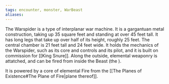 ```yaml
---
tags: encounter, monster, WarBeast
aliases: 
---
```


The Warspider is a type of interplanar war machine. It is a gargantuan metal construction, taking up 35 square feet and standing at over 45 feet tall. It has long legs that take up over half of its height, roughly 25 feet. The central chamber is 21 feet tall and 24 feet wide. It holds the mechanics of the Warspider, such as its core and controls and its pilot, and it is built on commission for [[King Snure]]. Along the outside, elemental weaponry is attatched, and can be fired from inside the Beast (the ).

It is powered by a core of elemental Fire from the [[The Planes of Existence#The Plane of Fire|plane thereof]]. 